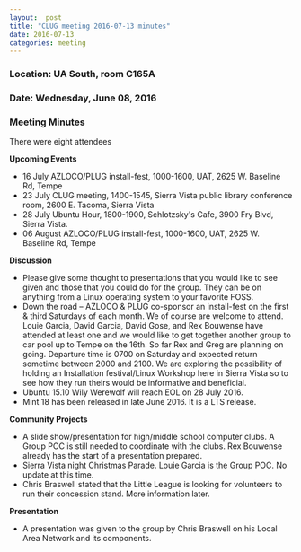 ```yaml
---
layout:  post
title: "CLUG meeting 2016-07-13 minutes"
date: 2016-07-13
categories: meeting
---
```

### Location: UA South, room C165A

### Date: Wednesday, June 08, 2016

### Meeting Minutes

There were eight attendees

**Upcoming Events**

 * 16 July AZLOCO/PLUG install-fest, 1000-1600, UAT, 2625 W. Baseline Rd, Tempe
 * 23 July CLUG meeting, 1400-1545, Sierra Vista public library conference room, 2600 E. Tacoma, Sierra Vista
 * 28 July Ubuntu Hour, 1800-1900, Schlotzsky's Cafe, 3900 Fry Blvd, Sierra Vista.
 * 06 August AZLOCO/PLUG install-fest, 1000-1600, UAT, 2625 W. Baseline Rd, Tempe
 
**Discussion**

 * Please give some thought to presentations that you would like to see given and those that you could do for the group.  They
   can be on anything from a Linux operating system to your favorite FOSS.  
 * Down the road – AZLOCO & PLUG co-sponsor an install-fest on the first & third Saturdays of each month.  We of course are welcome to attend.  Louie Garcia, David Garcia, David Gose, and Rex Bouwense have attended at least one and we would like to get together another group to car pool up to Tempe on the 16th.  So far Rex and Greg are planning on going.  Departure time is 0700 on Saturday and expected return sometime between 2000 and 2100.  We are exploring the possibility of holding an Installation festival/Linux Workshop here in Sierra Vista so to see how they run theirs would be informative and beneficial.
 * Ubuntu 15.10 Wily Werewolf will reach EOL on 28 July 2016.
 * Mint 18 has been released in late June 2016.  It is a LTS release.
 
**Community Projects**

 * A slide show/presentation for high/middle school computer clubs.  A Group POC is still needed to coordinate with the clubs. Rex Bouwense already has the start of a presentation prepared. 
 * Sierra Vista night Christmas Parade.  Louie Garcia is the Group POC.  No update at this time.
 * Chris Braswell stated that the Little League is looking for volunteers to run their concession stand.  More information later.

**Presentation**

 * A presentation was given to the group by Chris Braswell on his Local Area Network and its components.
 
